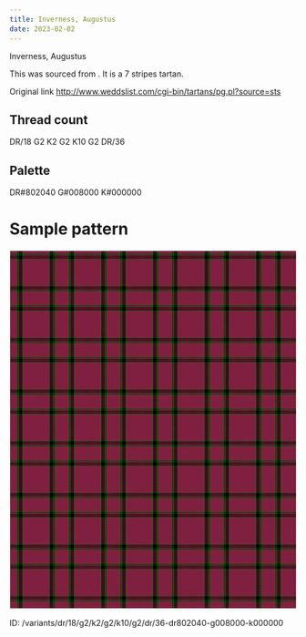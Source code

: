 ```yaml
---
title: Inverness, Augustus
date: 2023-02-02
---
```

Inverness, Augustus

This was sourced from <no value>.  It is a 7 stripes tartan.

Original link http://www.weddslist.com/cgi-bin/tartans/pg.pl?source=sts

## Thread count
DR/18 G2 K2 G2 K10 G2 DR/36

## Palette
DR#802040 G#008000 K#000000

# Sample pattern

![Tartan detail](tartan.png "DR/18 G2 K2 G2 K10 G2 DR/36 tartan")

ID: /variants/dr/18/g2/k2/g2/k10/g2/dr/36-dr802040-g008000-k000000
